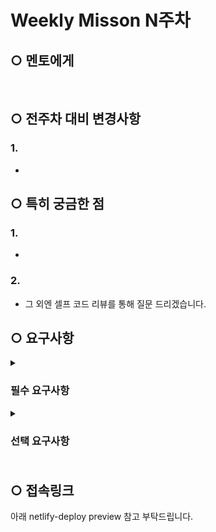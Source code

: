 # Weekly Misson N주차

## ○ 멘토에게

<br>

## ○ 전주차 대비 변경사항

### 1.

-

## ○ 특히 궁금한 점

### 1.

-

### 2.

- 그 외엔 셀프 코드 리뷰를 통해 질문 드리겠습니다.
  <br>

## ○ 요구사항

<details>
<summary><h3>필수 요구사항</h3></summary>
<div markdown="1">

#### 전체

</div>
</details>

<details>
<summary><h3>선택 요구사항<h3></summary>
<div markdown="1">

#### 전체

</div>
</details>

## ○ 접속링크

아래 netlify-deploy preview 참고 부탁드립니다.
